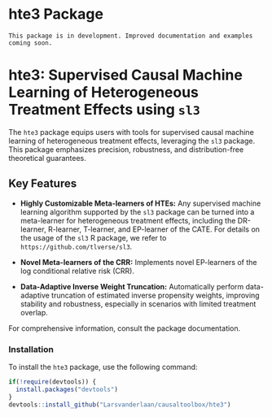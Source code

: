 # hte3 Package

`This package is in development. Improved documentation and examples coming soon.`
# hte3: Supervised Causal Machine Learning of Heterogeneous Treatment Effects using `sl3`

The `hte3` package equips users with tools for supervised causal machine learning of heterogeneous treatment effects, leveraging the `sl3` package. This package emphasizes precision, robustness, and distribution-free theoretical guarantees.

## Key Features

- **Highly Customizable Meta-learners of HTEs:** Any supervised machine learning algorithm supported by the `sl3` package can be turned into a meta-learner for heterogeneous treatment effects, including the DR-learner, R-learner, T-learner, and EP-learner of the CATE. For details on the usage of the `sl3` R package, we refer to `https://github.com/tlverse/sl3`.

- **Novel Meta-learners of the CRR:** Implements novel EP-learners of the log conditional relative risk (CRR).

- **Data-Adaptive Inverse Weight Truncation:** Automatically perform data-adaptive truncation of estimated inverse propensity weights, improving stability and robustness, especially in scenarios with limited treatment overlap.


For comprehensive information, consult the package documentation.

### Installation

To install the `hte3` package, use the following command:

```r
if(!require(devtools)) {
  install.packages("devtools")
}
devtools::install_github("Larsvanderlaan/causaltoolbox/hte3")
```
